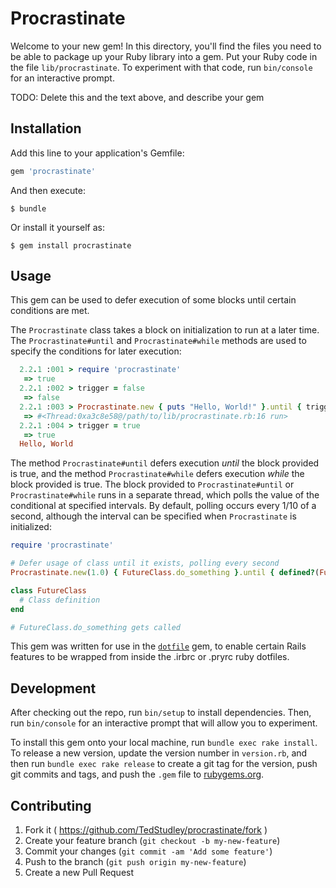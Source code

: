 # Procrastinate

Welcome to your new gem! In this directory, you'll find the files you need to be able to package up your Ruby library into a gem. Put your Ruby code in the file `lib/procrastinate`. To experiment with that code, run `bin/console` for an interactive prompt.

TODO: Delete this and the text above, and describe your gem

## Installation

Add this line to your application's Gemfile:

```ruby
gem 'procrastinate'
```

And then execute:

    $ bundle

Or install it yourself as:

    $ gem install procrastinate

## Usage

This gem can be used to defer execution of some blocks until certain conditions are met.

The `Procrastinate` class takes a block on initialization to run at a later time. The `Procrastinate#until` and `Procrastinate#while` methods are used to specify the conditions for later execution:

```ruby
  2.2.1 :001 > require 'procrastinate'
   => true
  2.2.1 :002 > trigger = false
   => false
  2.2.1 :003 > Procrastinate.new { puts "Hello, World!" }.until { trigger }
   => #<Thread:0xa3c8e58@/path/to/lib/procrastinate.rb:16 run>
  2.2.1 :004 > trigger = true
   => true
  Hello, World
```

The method `Procrastinate#until` defers execution *until* the block provided is true, and the method `Procrastinate#while` defers execution *while* the block provided is true. The block provided to `Procrastinate#until` or `Procrastinate#while` runs in a separate thread, which polls the value of the conditional at specified intervals. By default, polling occurs every 1/10 of a second, although the interval can be specified when `Procrastinate` is initialized:

```ruby
require 'procrastinate'

# Defer usage of class until it exists, polling every second
Procrastinate.new(1.0) { FutureClass.do_something }.until { defined?(FutureClass) }

class FutureClass
  # Class definition
end

# FutureClass.do_something gets called
```

This gem was written for use in the [`dotfile`](https://github.com/tedstudley/dotfile.git) gem, to enable certain Rails features to be wrapped from inside the .irbrc or .pryrc ruby dotfiles.

## Development

After checking out the repo, run `bin/setup` to install dependencies. Then, run `bin/console` for an interactive prompt that will allow you to experiment.

To install this gem onto your local machine, run `bundle exec rake install`. To release a new version, update the version number in `version.rb`, and then run `bundle exec rake release` to create a git tag for the version, push git commits and tags, and push the `.gem` file to [rubygems.org](https://rubygems.org).

## Contributing

1. Fork it ( https://github.com/TedStudley/procrastinate/fork )
2. Create your feature branch (`git checkout -b my-new-feature`)
3. Commit your changes (`git commit -am 'Add some feature'`)
4. Push to the branch (`git push origin my-new-feature`)
5. Create a new Pull Request
